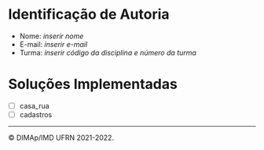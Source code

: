 # Identificação de Autoria

- Nome: *inserir nome*
- E-mail: *inserir e-mail*
- Turma: *inserir código da disciplina e número da turma*

# Soluções Implementadas

- [ ] casa_rua
- [ ] cadastros

--------
&copy; DIMAp/IMD UFRN 2021-2022.
